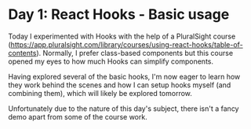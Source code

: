 # Day 1: React Hooks - Basic usage

Today I experimented with Hooks with the help of a PluralSight course (https://app.pluralsight.com/library/courses/using-react-hooks/table-of-contents). Normally, I prefer class-based components but this course opened my eyes to how much Hooks can simplify components.

Having explored several of the basic hooks, I'm now eager to learn how they work behind the scenes and how I can setup hooks myself (and combining them), which will likely be explored tomorrow.

Unfortunately due to the nature of this day's subject, there isn't a fancy demo apart from some of the course work.
